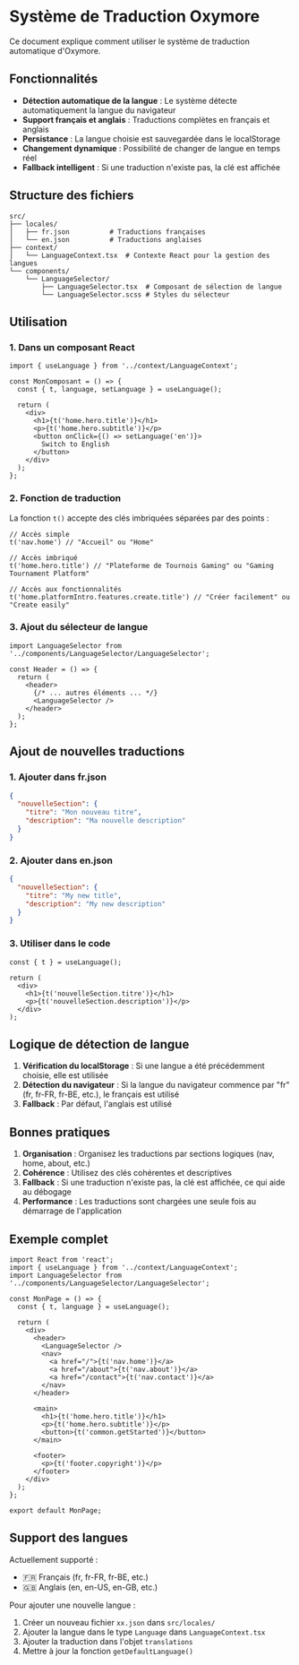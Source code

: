 # Système de Traduction Oxymore

Ce document explique comment utiliser le système de traduction automatique d'Oxymore.

## Fonctionnalités

- **Détection automatique de la langue** : Le système détecte automatiquement la langue du navigateur
- **Support français et anglais** : Traductions complètes en français et anglais
- **Persistance** : La langue choisie est sauvegardée dans le localStorage
- **Changement dynamique** : Possibilité de changer de langue en temps réel
- **Fallback intelligent** : Si une traduction n'existe pas, la clé est affichée

## Structure des fichiers

```
src/
├── locales/
│   ├── fr.json          # Traductions françaises
│   └── en.json          # Traductions anglaises
├── context/
│   └── LanguageContext.tsx  # Contexte React pour la gestion des langues
└── components/
    └── LanguageSelector/
        ├── LanguageSelector.tsx  # Composant de sélection de langue
        └── LanguageSelector.scss # Styles du sélecteur
```

## Utilisation

### 1. Dans un composant React

```tsx
import { useLanguage } from '../context/LanguageContext';

const MonComposant = () => {
  const { t, language, setLanguage } = useLanguage();

  return (
    <div>
      <h1>{t('home.hero.title')}</h1>
      <p>{t('home.hero.subtitle')}</p>
      <button onClick={() => setLanguage('en')}>
        Switch to English
      </button>
    </div>
  );
};
```

### 2. Fonction de traduction

La fonction `t()` accepte des clés imbriquées séparées par des points :

```tsx
// Accès simple
t('nav.home') // "Accueil" ou "Home"

// Accès imbriqué
t('home.hero.title') // "Plateforme de Tournois Gaming" ou "Gaming Tournament Platform"

// Accès aux fonctionnalités
t('home.platformIntro.features.create.title') // "Créer facilement" ou "Create easily"
```

### 3. Ajout du sélecteur de langue

```tsx
import LanguageSelector from '../components/LanguageSelector/LanguageSelector';

const Header = () => {
  return (
    <header>
      {/* ... autres éléments ... */}
      <LanguageSelector />
    </header>
  );
};
```

## Ajout de nouvelles traductions

### 1. Ajouter dans fr.json

```json
{
  "nouvelleSection": {
    "titre": "Mon nouveau titre",
    "description": "Ma nouvelle description"
  }
}
```

### 2. Ajouter dans en.json

```json
{
  "nouvelleSection": {
    "titre": "My new title",
    "description": "My new description"
  }
}
```

### 3. Utiliser dans le code

```tsx
const { t } = useLanguage();

return (
  <div>
    <h1>{t('nouvelleSection.titre')}</h1>
    <p>{t('nouvelleSection.description')}</p>
  </div>
);
```

## Logique de détection de langue

1. **Vérification du localStorage** : Si une langue a été précédemment choisie, elle est utilisée
2. **Détection du navigateur** : Si la langue du navigateur commence par "fr" (fr, fr-FR, fr-BE, etc.), le français est utilisé
3. **Fallback** : Par défaut, l'anglais est utilisé

## Bonnes pratiques

1. **Organisation** : Organisez les traductions par sections logiques (nav, home, about, etc.)
2. **Cohérence** : Utilisez des clés cohérentes et descriptives
3. **Fallback** : Si une traduction n'existe pas, la clé est affichée, ce qui aide au débogage
4. **Performance** : Les traductions sont chargées une seule fois au démarrage de l'application

## Exemple complet

```tsx
import React from 'react';
import { useLanguage } from '../context/LanguageContext';
import LanguageSelector from '../components/LanguageSelector/LanguageSelector';

const MonPage = () => {
  const { t, language } = useLanguage();

  return (
    <div>
      <header>
        <LanguageSelector />
        <nav>
          <a href="/">{t('nav.home')}</a>
          <a href="/about">{t('nav.about')}</a>
          <a href="/contact">{t('nav.contact')}</a>
        </nav>
      </header>

      <main>
        <h1>{t('home.hero.title')}</h1>
        <p>{t('home.hero.subtitle')}</p>
        <button>{t('common.getStarted')}</button>
      </main>

      <footer>
        <p>{t('footer.copyright')}</p>
      </footer>
    </div>
  );
};

export default MonPage;
```

## Support des langues

Actuellement supporté :
- 🇫🇷 Français (fr, fr-FR, fr-BE, etc.)
- 🇬🇧 Anglais (en, en-US, en-GB, etc.)

Pour ajouter une nouvelle langue :
1. Créer un nouveau fichier `xx.json` dans `src/locales/`
2. Ajouter la langue dans le type `Language` dans `LanguageContext.tsx`
3. Ajouter la traduction dans l'objet `translations`
4. Mettre à jour la fonction `getDefaultLanguage()`
